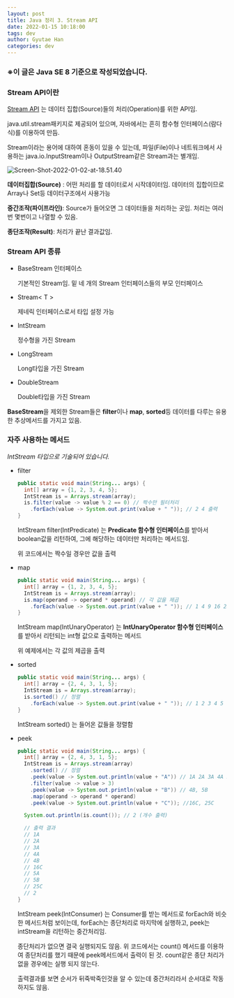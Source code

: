 ```yaml
---
layout: post
title: Java 정리 3. Stream API
date: 2022-01-15 10:18:00
tags: dev
author: Gyutae Han
categories: dev
---
```


### ※이 글은 Java SE 8 기준으로 작성되었습니다.

### Stream API이란

[Stream API](https://docs.oracle.com/javase/8/docs/api/java/util/stream/package-summary.html) 는 데이터 집합(Source)들의 처리(Operation)를 위한 API임.

java.util.stream패키지로 제공되어 있으며, 자바에서는 흔히 함수형 인터페이스(람다식)를 이용하여 만듬.

Stream이라는 용어에 대하여 혼동이 있을 수 있는데, 파일(File)이나 네트워크에서 사용하는 java.io.InputStream이나 OutputStream같은 Stream과는 별개임.


![Screen-Shot-2022-01-02-at-18.51.40](http://localhost/content/images/2022/01/Screen-Shot-2022-01-02-at-18.51.40.png)

**데이터집합(Source)** : 어떤 처리를 할 데이터로서 시작데이터임. 데이터의 집합이므로 Array나 Set등 데이터구조에서 사용가능

**중간조작(파이프라인)**: Source가 들어오면 그 데이터들을 처리하는 곳임. 처리는 여러번 몇번이고 나열할 수 있음.

**종단조작(Result)**: 처리가 끝난 결과값임. 



### Stream API 종류

* BaseStream  인터페이스 

  기본적인 Stream임. 밑 네 개의 Stream 인터페이스들의 부모 인터페이스

* Stream< T >

  제네릭 인터페이스로서 타입 설정 가능

* IntStream

  정수형을 가진 Stream

* LongStream

  Long타입을 가진 Stream

* DoubleStream

  Double타입을 가진 Stream

**BaseStream**을 제외한 Stream들은 **filter**이나 **map**, **sorted**등 데이터를 다루는 유용한 추상메서드를 가지고 있음.



### 자주 사용하는 메서드

*IntStream 타입으로 기술되어 있습니다.*

* filter

  ```java
  public static void main(String... args) {
    int[] array = {1, 2, 3, 4, 5};
    IntStream is = Arrays.stream(array);
    is.filter(value -> value % 2 == 0) // 짝수만 필터처리
      .forEach(value -> System.out.print(value + " ")); // 2 4 출력
  }
  ```

  IntStream filter(IntPredicate) 는 **Predicate 함수형 인터페이스**를 받아서 boolean값을 리턴하여, 그에 해당하는 데이터만 처리하는 메서드임.

  위 코드에서는 짝수일 경우만 값을 출력

* map

  ```java
  public static void main(String... args) {
    int[] array = {1, 2, 3, 4, 5};
    IntStream is = Arrays.stream(array);
    is.map(operand -> operand * operand) // 각 값을 제곱
      .forEach(value -> System.out.print(value + " ")); // 1 4 9 16 25 출력
  }
  ```

  IntStream map(IntUnaryOperator) 는 **IntUnaryOperator 함수형 인터페이스**를 받아서 리턴되는 int형 값으로 출력하는 메서드

  위 예제에서는 각 값의 제곱을 출력

* sorted

  ```java
  public static void main(String... args) {
    int[] array = {2, 4, 3, 1, 5};
    IntStream is = Arrays.stream(array);
    is.sorted() // 정렬
      .forEach(value -> System.out.print(value + " ")); // 1 2 3 4 5 출력
  }
  ```

  IntStream sorted() 는 들어온 값들을 정렬함

* peek

  ```java
  public static void main(String... args) {
    int[] array = {2, 4, 3, 1, 5};
    IntStream is = Arrays.stream(array)
      .sorted() // 정렬
      .peek(value -> System.out.println(value + "A")) // 1A 2A 3A 4A 5A
      .filter(value -> value > 3)
      .peek(value -> System.out.println(value + "B")) // 4B, 5B
      .map(operand -> operand * operand)
      .peek(value -> System.out.println(value + "C")); //16C, 25C
  
    System.out.println(is.count()); // 2 (개수 출력)
  
    // 출력 결과
    // 1A
    // 2A
    // 3A
    // 4A
    // 4B
    // 16C
    // 5A
    // 5B
    // 25C
    // 2
  }
  ```

  IntStream peek(IntConsumer) 는 Consumer를 받는 메서드로 forEach와 비슷한 메서드처럼 보이는데, forEach는 종단처리로 마지막에 실행하고, peek는 intStream을 리턴하는 중간처리임.

  종단처리가 없으면 결국 실행되지도 않음. 위 코드에서는 count() 메서드를 이용하여 종단처리를 했기 때문에 peek메서드에서 출력이 된 것. count같은 종단 처리가 없을 경우에는 실행 되지 않는다.

  출력결과를 보면 순서가 뒤죽박죽인것을 알 수 있는데 중간처리라서 순서대로 작동하지도 않음.